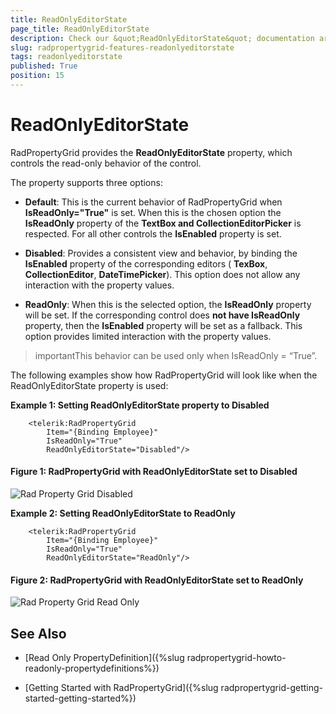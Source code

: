 ```yaml
---
title: ReadOnlyEditorState
page_title: ReadOnlyEditorState
description: Check our &quot;ReadOnlyEditorState&quot; documentation article for the RadPropertyGrid {{ site.framework_name }} control.
slug: radpropertygrid-features-readonlyeditorstate
tags: readonlyeditorstate
published: True
position: 15
---
```


# ReadOnlyEditorState

RadPropertyGrid provides the __ReadOnlyEditorState__ property, which controls the read-only behavior of the control. 

The property supports three options:

* __Default__: This is the current behavior of RadPropertyGrid when __IsReadOnly="True"__ is set.  When this is the chosen option the __IsReadOnly__ property of the __TextBox and CollectionEditorPicker__ is respected. For all other controls the __IsEnabled__ property is set.

* __Disabled__: Provides a consistent view and behavior, by binding the __IsEnabled__ property of the corresponding editors ( __TexBox__, __CollectionEditor__, __DateTimePicker__). This option does not allow any interaction with the property values.

* __ReadOnly__: When this is the selected option, the __IsReadOnly__ property will be set. If the corresponding control does __not have IsReadOnly__ property, then the __IsEnabled__ property will be set as a fallback. This option provides limited interaction with the property values.

>importantThis behavior can be used only when IsReadOnly = “True”.

The following examples show how RadPropertyGrid will look like when the ReadOnlyEditorState property is used:

__Example 1: Setting ReadOnlyEditorState property to Disabled__

```XAML
	<telerik:RadPropertyGrid 
	    Item="{Binding Employee}"
	    IsReadOnly="True"
	    ReadOnlyEditorState="Disabled"/>
```

#### __Figure 1: RadPropertyGrid with ReadOnlyEditorState set to Disabled__

![Rad Property Grid Disabled](images/RadPropertyGrid_Disabled.png)

__Example 2: Setting ReadOnlyEditorState to ReadOnly__

```XAML
	<telerik:RadPropertyGrid
	    Item="{Binding Employee}"
	    IsReadOnly="True"
	    ReadOnlyEditorState="ReadOnly"/>
```

#### __Figure 2: RadPropertyGrid with ReadOnlyEditorState set to ReadOnly__

![Rad Property Grid Read Only](images/RadPropertyGrid_ReadOnly.png)

## See Also

 * [Read Only PropertyDefinition]({%slug radpropertygrid-howto-readonly-propertydefinitions%})

 * [Getting Started with RadPropertyGrid]({%slug radpropertygrid-getting-started-getting-started%})
